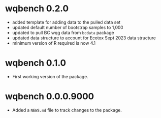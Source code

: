 <!-- NEWS.md is maintained by https://fledge.cynkra.com, contributors should not edit this file -->

# wqbench 0.2.0

- added template for adding data to the pulled data set
- updated default number of bootstrap samples to 1,000
- updated to pull BC wqg data from `bcdata` package
- updated data structure to account for Ecotox Sept 2023 data structure
- minimum version of R required is now 4.1

# wqbench 0.1.0

- First working version of the package.


# wqbench 0.0.0.9000

- Added a `NEWS.md` file to track changes to the package.
